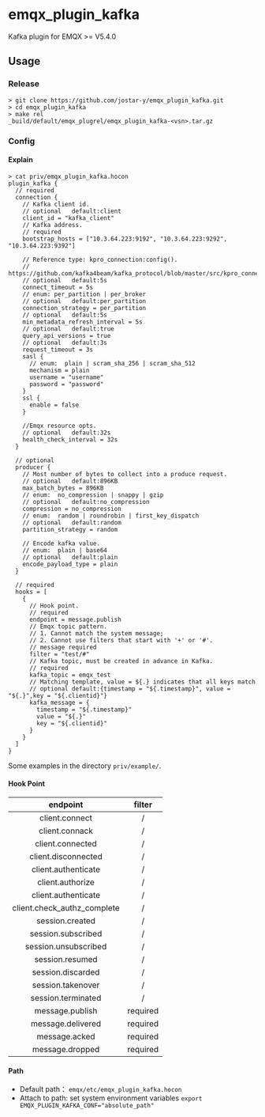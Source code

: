# emqx_plugin_kafka

Kafka plugin for EMQX >= V5.4.0

## Usage

### Release

```shell
> git clone https://github.com/jostar-y/emqx_plugin_kafka.git
> cd emqx_plugin_kafka
> make rel
_build/default/emqx_plugrel/emqx_plugin_kafka-<vsn>.tar.gz
```

### Config

#### Explain

```shell
> cat priv/emqx_plugin_kafka.hocon
plugin_kafka {
  // required
  connection {
    // Kafka client id.
    // optional   default:client
    client_id = "kafka_client"
    // Kafka address.
    // required
    bootstrap_hosts = ["10.3.64.223:9192", "10.3.64.223:9292", "10.3.64.223:9392"]

    // Reference type: kpro_connection:config().
    // https://github.com/kafka4beam/kafka_protocol/blob/master/src/kpro_connection.erl
    // optional   default:5s
    connect_timeout = 5s
    // enum: per_partition | per_broker
    // optional   default:per_partition
    connection_strategy = per_partition
    // optional   default:5s
    min_metadata_refresh_interval = 5s
    // optional   default:true
    query_api_versions = true
    // optional   default:3s
    request_timeout = 3s
    sasl {
      // enum:  plain | scram_sha_256 | scram_sha_512
      mechanism = plain
      username = "username"
      password = "password"
    }
    ssl {
      enable = false
    }

    //Emqx resource opts.
    // optional   default:32s
    health_check_interval = 32s
  }

  // optional
  producer {
    // Most number of bytes to collect into a produce request.
    // optional   default:896KB
    max_batch_bytes = 896KB
    // enum:  no_compression | snappy | gzip
    // optional   default:no_compression
    compression = no_compression
    // enum:  random | roundrobin | first_key_dispatch
    // optional   default:random
    partition_strategy = random

    // Encode kafka value.
    // enum:  plain | base64
    // optional   default:plain
    encode_payload_type = plain
  }

  // required
  hooks = [
    {
      // Hook point.
      // required
      endpoint = message.publish
      // Emqx topic pattern.
      // 1. Cannot match the system message;
      // 2. Cannot use filters that start with '+' or '#'.
      // message required
      filter = "test/#"
      // Kafka topic, must be created in advance in Kafka.
      // required
      kafka_topic = emqx_test
      // Matching template, value = ${.} indicates that all keys match
      // optional default:{timestamp = "${.timestamp}", value = "${.}",key = "${.clientid}"}
      kafka_message = {
        timestamp = "${.timestamp}"
        value = "${.}"
        key = "${.clientid}"
      }
    }
  ]
}
```

Some examples in the directory `priv/example/`.

#### Hook Point

|          endpoint           |  filter  |
| :-------------------------: | :------: |
|       client.connect        |    /     |
|       client.connack        |    /     |
|      client.connected       |    /     |
|     client.disconnected     |    /     |
|     client.authenticate     |    /     |
|      client.authorize       |    /     |
|     client.authenticate     |    /     |
| client.check_authz_complete |    /     |
|       session.created       |    /     |
|     session.subscribed      |    /     |
|    session.unsubscribed     |    /     |
|       session.resumed       |    /     |
|      session.discarded      |    /     |
|      session.takenover      |    /     |
|     session.terminated      |    /     |
|       message.publish       | required |
|      message.delivered      | required |
|        message.acked        | required |
|       message.dropped       | required |

#### Path

- Default path： `emqx/etc/emqx_plugin_kafka.hocon`
- Attach to path:  set system environment variables  `export EMQX_PLUGIN_KAFKA_CONF="absolute_path"`